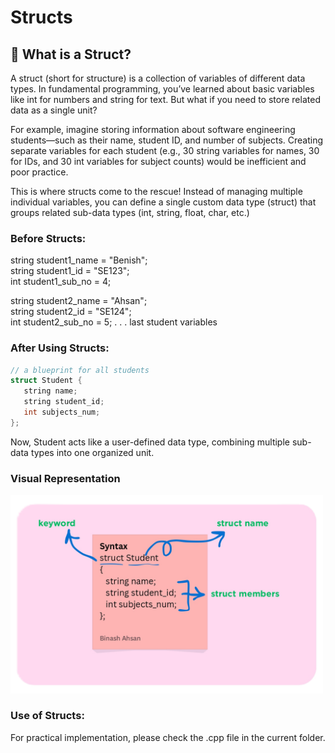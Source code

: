 # Structs

## 🧠 What is a Struct?

A struct (short for structure) is a collection of variables of different data types. In fundamental programming, you’ve learned about basic variables like int for numbers and string for text. But what if you need to store related data as a single unit?

For example, imagine storing information about software engineering students—such as their name, student ID, and number of subjects. Creating separate variables for each student (e.g., 30 string variables for names, 30 for IDs, and 30 int variables for subject counts) would be inefficient and poor practice.

This is where structs come to the rescue! Instead of managing multiple individual variables, you can define a single custom data type (struct) that groups related sub-data types (int, string, float, char, etc.)

### Before Structs:
string student1_name = "Benish";  
string student1_id = "SE123";  
int student1_sub_no = 4;  

string student2_name = "Ahsan";  
string student2_id = "SE124";  
int student2_sub_no = 5;
.
.
.
last student variables

### After Using Structs:
 ```cpp
 // a blueprint for all students
struct Student {  
    string name;  
    string student_id;  
    int subjects_num;  
};
```
Now, Student acts like a user-defined data type, combining multiple sub-data types into one organized unit.

### Visual Representation
<img src="assests/student_struct.png" alt="Struct Diagram" width="500"/>

### Use of Structs:
For practical implementation, please check the .cpp file in the current folder.

